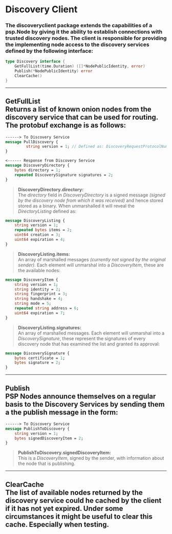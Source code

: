 # Discovery Client

### The discoveryclient package extends the capabilities of a psp.Node by giving it the ability to establish connections with trusted discovery nodes. The client is responsible for providing the implementing node access to the discovery services defined by the following interface:

```go
type Discovery interface {
	GetFullList(time.Duration) ([]*NodePublicIdentity, error)
	Publish(*NodePublicIdentity) error
	ClearCache()
}
```
-----
## __GetFullList__<br>Returns a list of known onion nodes from the discovery service that can be used for routing. The protobuf exchange is as follows:

```protobuf
------> To Discovery Service
message PullDiscovery {   
         string version = 1; // Defined as: DiscoveryRequestProtocolNum = "psp-discovery-1.0"
}
```
```protobuf
<------ Response from Discovery Service
message DiscoveryDirectory {
    bytes directory = 1;
    repeated DiscoverySignature signatures = 2;
}
```

>__DiscoveryDirectory.directory:__<br>The _directory_ field in _DiscoveryDirectory_ is a signed message _(signed by the discovery node from which it was received)_ and hence stored stored as a binary. When unmarshalled it will reveal the _DirectoryListing_ defined as:
```protobuf
message DiscoveryListing {
    string version = 1;
    repeated bytes items = 2;
    uint64 creation = 3;
    uint64 expiration = 4;
}
```

>__DiscoveryListing.items:__<br>An array of marshalled messages _(currently not signed by the original sender)_. Each element will unmarshal into a _DiscoveryItem_, these are the available nodes:
```protobuf
message DiscoveryItem {
    string version = 1;
    string identity = 2;
    string fingerprint = 3;
    string handshake = 4;
    string mode = 5;
    repeated string address = 6;
    uint64 expiration = 7;
}
```

>__DiscoveryListing.signatures:__<br>An array of marshalled messages. Each element will unmarshal into a _DiscoverySignature_, these represent the signatures of every discovery node that has examined the list and granted its approval:
```protobuf
message DiscoverySignature {
    bytes certificate = 1;
    bytes signature = 2;
}
```

-----
## __Publish__<br>PSP Nodes announce themselves on a regular basis to the Discovery Services by sending them a the publish message in the form:
```protobuf
------> To Discovery Service
message PublishToDiscovery {
    string version = 1;
    bytes signedDiscoveryItem = 2;
}
```
>__PublishToDiscovery.signedDiscoveryItem:__<br>This is a _DiscoveryItem_, signed by the sender, with information about the node that is publishing.

-----
## __ClearCache__<br>The list of available nodes returned by the discovery service could he cached by the client if it has not yet expired. Under some circumstances it might be useful to clear this cache. Especially when testing. 


